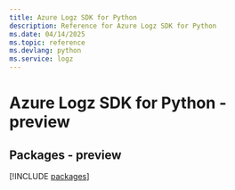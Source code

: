 ```yaml
---
title: Azure Logz SDK for Python
description: Reference for Azure Logz SDK for Python
ms.date: 04/14/2025
ms.topic: reference
ms.devlang: python
ms.service: logz
---
```

# Azure Logz SDK for Python - preview
## Packages - preview
[!INCLUDE [packages](logz-index.md)]